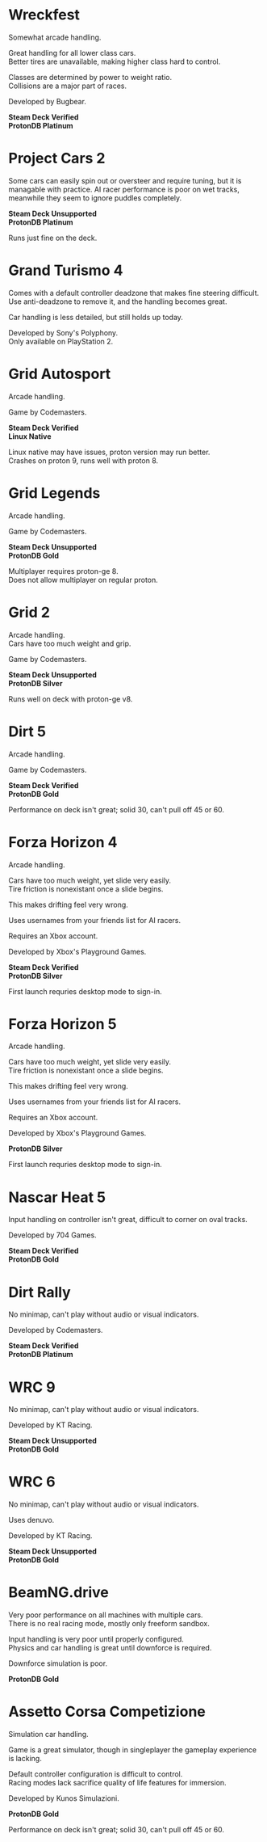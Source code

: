 # Wreckfest

Somewhat arcade handling.

Great handling for all lower class cars.  
Better tires are unavailable, making higher class hard to control.

Classes are determined by power to weight ratio.  
Collisions are a major part of races.

Developed by Bugbear.

**Steam Deck Verified**  
**ProtonDB Platinum**

# Project Cars 2

Some cars can easily spin out or oversteer and require tuning, but it is managable with practice.
AI racer performance is poor on wet tracks, meanwhile they seem to ignore puddles completely.

**Steam Deck Unsupported**  
**ProtonDB Platinum**

Runs just fine on the deck.

# Grand Turismo 4

Comes with a default controller deadzone that makes fine steering difficult.  
Use anti-deadzone to remove it, and the handling becomes great.

Car handling is less detailed, but still holds up today.

Developed by Sony's Polyphony.  
Only available on PlayStation 2.

# Grid Autosport

Arcade handling.

Game by Codemasters.

**Steam Deck Verified**  
**Linux Native**

Linux native may have issues, proton version may run better.  
Crashes on proton 9, runs well with proton 8.

# Grid Legends

Arcade handling.

Game by Codemasters.

**Steam Deck Unsupported**  
**ProtonDB Gold**

Multiplayer requires proton-ge 8.  
Does not allow multiplayer on regular proton.

# Grid 2

Arcade handling.  
Cars have too much weight and grip.

Game by Codemasters.

**Steam Deck Unsupported**  
**ProtonDB Silver**

Runs well on deck with proton-ge v8.

# Dirt 5

Arcade handling.

Game by Codemasters.

**Steam Deck Verified**  
**ProtonDB Gold**

Performance on deck isn't great; solid 30, can't pull off 45 or 60.

# Forza Horizon 4

Arcade handling.

Cars have too much weight, yet slide very easily.  
Tire friction is nonexistant once a slide begins.

This makes drifting feel very wrong.

Uses usernames from your friends list for AI racers.

Requires an Xbox account.

Developed by Xbox's Playground Games.

**Steam Deck Verified**  
**ProtonDB Silver**

First launch requries desktop mode to sign-in.

# Forza Horizon 5

Arcade handling.

Cars have too much weight, yet slide very easily.  
Tire friction is nonexistant once a slide begins.

This makes drifting feel very wrong.

Uses usernames from your friends list for AI racers.

Requires an Xbox account.

Developed by Xbox's Playground Games.

**ProtonDB Silver**

First launch requries desktop mode to sign-in.

# Nascar Heat 5

Input handling on controller isn't great, difficult to corner on oval tracks.

Developed by 704 Games.

**Steam Deck Verified**  
**ProtonDB Gold**

# Dirt Rally

No minimap, can't play without audio or visual indicators.

Developed by Codemasters.

**Steam Deck Verified**  
**ProtonDB Platinum**

# WRC 9

No minimap, can't play without audio or visual indicators.

Developed by KT Racing.

**Steam Deck Unsupported**  
**ProtonDB Gold**

# WRC 6

No minimap, can't play without audio or visual indicators.

Uses denuvo.

Developed by KT Racing.

**Steam Deck Unsupported**  
**ProtonDB Gold**

# BeamNG.drive

Very poor performance on all machines with multiple cars.  
There is no real racing mode, mostly only freeform sandbox.

Input handling is very poor until properly configured.  
Physics and car handling is great until downforce is required.

Downforce simulation is poor.

**ProtonDB Gold**

# Assetto Corsa Competizione

Simulation car handling.

Game is a great simulator, though in singleplayer the gameplay experience is lacking.

Default controller configuration is difficult to control.  
Racing modes lack sacrifice quality of life features for immersion.

Developed by Kunos Simulazioni.

**ProtonDB Gold**

Performance on deck isn't great; solid 30, can't pull off 45 or 60.
